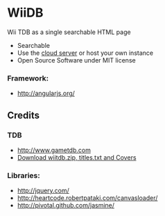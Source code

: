 WiiDB
=====

Wii TDB as a single searchable HTML page
 - Searchable
 - Use the [cloud server](#todo) or host your own instance
 - Open Source Software under MIT license

### Framework:
* http://angularjs.org/  

Credits
-------

### TDB
* http://www.gametdb.com
* [Download wiitdb.zip, titles.txt and Covers](http://www.gametdb.com/Wii/Downloads)

### Libraries:
* http://jquery.com/
* http://heartcode.robertpataki.com/canvasloader/  
* http://pivotal.github.com/jasmine/
